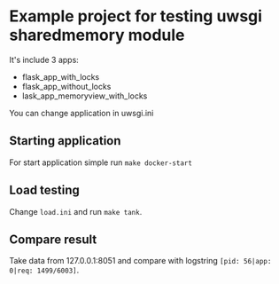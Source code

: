 # Example project for testing uwsgi sharedmemory module

It's include 3 apps:
- flask_app_with_locks
- flask_app_without_locks
- lask_app_memoryview_with_locks

You can change application in uwsgi.ini

## Starting application
For start application simple run `make docker-start`


## Load testing

Change `load.ini` and run `make tank`.


## Compare result
Take data from 127.0.0.1:8051 and compare with logstring `[pid: 56|app: 0|req: 1499/6003]`.
